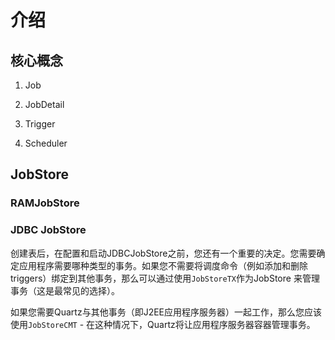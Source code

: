 # 介绍


## 核心概念

1. Job

2. JobDetail

3. Trigger

4. Scheduler


## JobStore

### RAMJobStore

### JDBC JobStore

创建表后，在配置和启动JDBCJobStore之前，您还有一个重要的决定。您需要确定应用程序需要哪种类型的事务。如果您不需要将调度命令（例如添加和删除triggers）绑定到其他事务，那么可以通过使用`JobStoreTX`作为JobStore 来管理事务（这是最常见的选择）。

如果您需要Quartz与其他事务（即J2EE应用程序服务器）一起工作，那么您应该使用`JobStoreCMT` - 在这种情况下，Quartz将让应用程序服务器容器管理事务。